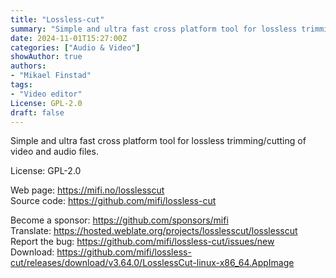 ```yaml
---
title: "Lossless-cut"
summary: "Simple and ultra fast cross platform tool for lossless trimming/cutting of video and audio files."
date: 2024-11-01T15:27:00Z
categories: ["Audio & Video"]
showAuthor: true
authors:
- "Mikael Finstad"
tags: 
- "Video editor"
License: GPL-2.0
draft: false
---
```


Simple and ultra fast cross platform tool for lossless trimming/cutting of video and audio files.

License: GPL-2.0

Web page: <https://mifi.no/losslesscut>  
Source code: <https://github.com/mifi/lossless-cut>

Become a sponsor: <https://github.com/sponsors/mifi>  
Translate: <https://hosted.weblate.org/projects/losslesscut/losslesscut>  
Report the bug: <https://github.com/mifi/lossless-cut/issues/new>  
Download: <https://github.com/mifi/lossless-cut/releases/download/v3.64.0/LosslessCut-linux-x86_64.AppImage>
